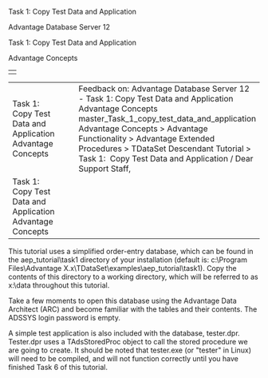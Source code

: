 Task 1: Copy Test Data and Application




Advantage Database Server 12  

Task 1: Copy Test Data and Application

Advantage Concepts

|  |
| --- |
|  |

|  |  |  |  |  |
| --- | --- | --- | --- | --- |
| Task 1: Copy Test Data and Application  Advantage Concepts |  |  | Feedback on: Advantage Database Server 12 - Task 1: Copy Test Data and Application Advantage Concepts master\_Task\_1\_copy\_test\_data\_and\_application Advantage Concepts > Advantage Functionality > Advantage Extended Procedures > TDataSet Descendant Tutorial > Task 1:  Copy Test Data and Application / Dear Support Staff, |  |
| Task 1: Copy Test Data and Application  Advantage Concepts |  |  |  |  |

This tutorial uses a simplified order-entry database, which can be found in the aep\_tutorial\task1 directory of your installation (default is: c:\Program Files\Advantage X.x\TDataSet\examples\aep\_tutorial\task1). Copy the contents of this directory to a working directory, which will be referred to as x:\data throughout this tutorial.

Take a few moments to open this database using the Advantage Data Architect (ARC) and become familiar with the tables and their contents. The ADSSYS login password is empty.

A simple test application is also included with the database, tester.dpr. Tester.dpr uses a TAdsStoredProc object to call the stored procedure we are going to create. It should be noted that tester.exe (or "tester" in Linux) will need to be compiled, and will not function correctly until you have finished Task 6 of this tutorial.